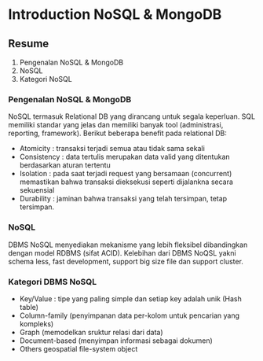 # Introduction NoSQL & MongoDB

## Resume
1. Pengenalan NoSQL & MongoDB
2. NoSQL
3. Kategori NoSQL

### Pengenalan NoSQL & MongoDB
NoSQL termasuk Relational DB yang dirancang untuk segala keperluan. SQL memiliki standar yang jelas dan memiliki banyak tool (administrasi, reporting, framework). Berikut beberapa benefit pada relational DB:
* Atomicity : transaksi terjadi semua atau tidak sama sekali
* Consistency : data tertulis merupakan data valid yang ditentukan berdasarkan aturan tertentu
* Isolation : pada saat terjadi request yang bersamaan (concurrent) memastikan bahwa transaksi dieksekusi seperti dijalankna secara sekuensial
* Durability : jaminan bahwa transaksi yang telah tersimpan, tetap tersimpan.

### NoSQL
DBMS NoSQL menyediakan mekanisme yang lebih fleksibel dibandingkan dengan model RDBMS (sifat ACID). Kelebihan dari DBMS NoQSL yakni schema less, fast development, support big size file dan support cluster.

### Kategori DBMS NoSQL
* Key/Value : tipe yang paling simple dan setiap key adalah unik (Hash table)
* Column-family (penyimpanan data per-kolom untuk pencarian yang kompleks)
* Graph (memodelkan sruktur relasi dari data)
* Document-based (menyimpan informasi sebagai dokumen)
* Others geospatial file-system object